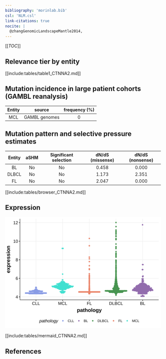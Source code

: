 ```yaml
---
bibliography: 'morinlab.bib'
csl: 'NLM.csl'
link-citations: true
nocite: |
  @zhangGenomicLandscapeMantle2014, 
---
```

[[_TOC_]]



## Relevance tier by entity

[[include:tables/table1_CTNNA2.md]]

## Mutation incidence in large patient cohorts (GAMBL reanalysis)

|Entity|source       |frequency (%)|
|:------:|:-------------:|:-------------:|
|MCL   |GAMBL genomes|0            |

## Mutation pattern and selective pressure estimates

|Entity|aSHM|Significant selection|dN/dS (missense)|dN/dS (nonsense)|
|:------:|:----:|:---------------------:|:----------------:|:----------------:|
|BL    |No  |No                   |0.458           |0.000           |
|DLBCL |No  |No                   |1.173           |2.351           |
|FL    |No  |No                   |2.047           |0.000           |




[[include:tables/browser_CTNNA2.md]]

## Expression
![](images/gene_expression/CTNNA2_by_pathology.svg)
<!-- ORIGIN: zhangGenomicLandscapeMantle2014 -->
<!-- MCL: zhangGenomicLandscapeMantle2014 -->

[[include:tables/mermaid_CTNNA2.md]]

## References
